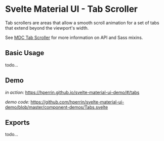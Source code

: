# Svelte Material UI - Tab Scroller

Tab scrollers are areas that allow a smooth scroll animation for a set of tabs that extend beyond the viewport's width.

See [MDC Tab Scroller](https://material.io/develop/web/components/tabs/scroller/) for more information on API and Sass mixins.

## Basic Usage

todo...

## Demo

*in action:* https://hperrin.github.io/svelte-material-ui-demo/#/tabs

*demo code:* https://github.com/hperrin/svelte-material-ui-demo/blob/master/component-demos/Tabs.svelte

## Exports

todo...